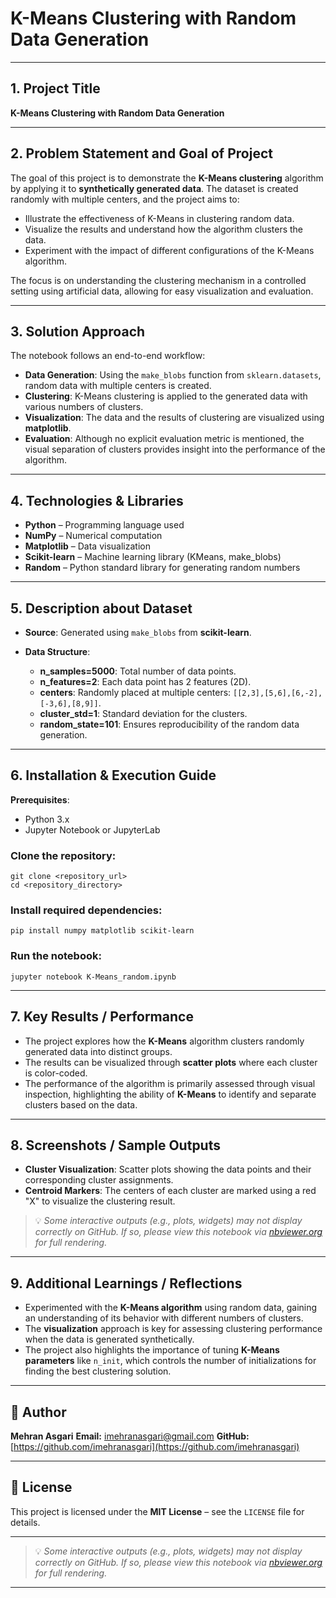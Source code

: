 # **K-Means Clustering with Random Data Generation**

---

## **1. Project Title**

**K-Means Clustering with Random Data Generation**

---

## **2. Problem Statement and Goal of Project**

The goal of this project is to demonstrate the **K-Means clustering** algorithm by applying it to **synthetically generated data**. The dataset is created randomly with multiple centers, and the project aims to:

* Illustrate the effectiveness of K-Means in clustering random data.
* Visualize the results and understand how the algorithm clusters the data.
* Experiment with the impact of different configurations of the K-Means algorithm.

The focus is on understanding the clustering mechanism in a controlled setting using artificial data, allowing for easy visualization and evaluation.

---

## **3. Solution Approach**

The notebook follows an end-to-end workflow:

* **Data Generation**: Using the `make_blobs` function from `sklearn.datasets`, random data with multiple centers is created.
* **Clustering**: K-Means clustering is applied to the generated data with various numbers of clusters.
* **Visualization**: The data and the results of clustering are visualized using **matplotlib**.
* **Evaluation**: Although no explicit evaluation metric is mentioned, the visual separation of clusters provides insight into the performance of the algorithm.

---

## **4. Technologies & Libraries**

* **Python** – Programming language used
* **NumPy** – Numerical computation
* **Matplotlib** – Data visualization
* **Scikit-learn** – Machine learning library (KMeans, make\_blobs)
* **Random** – Python standard library for generating random numbers

---

## **5. Description about Dataset**

* **Source**: Generated using `make_blobs` from **scikit-learn**.
* **Data Structure**:

  * **n\_samples=5000**: Total number of data points.
  * **n\_features=2**: Each data point has 2 features (2D).
  * **centers**: Randomly placed at multiple centers: `[[2,3],[5,6],[6,-2],[-3,6],[8,9]]`.
  * **cluster\_std=1**: Standard deviation for the clusters.
  * **random\_state=101**: Ensures reproducibility of the random data generation.

---

## **6. Installation & Execution Guide**

**Prerequisites**:

* Python 3.x
* Jupyter Notebook or JupyterLab

### **Clone the repository**:

```
git clone <repository_url>
cd <repository_directory>
```

### **Install required dependencies**:

```
pip install numpy matplotlib scikit-learn
```

### **Run the notebook**:

```
jupyter notebook K-Means_random.ipynb
```

---

## **7. Key Results / Performance**

* The project explores how the **K-Means** algorithm clusters randomly generated data into distinct groups.
* The results can be visualized through **scatter plots** where each cluster is color-coded.
* The performance of the algorithm is primarily assessed through visual inspection, highlighting the ability of **K-Means** to identify and separate clusters based on the data.

---

## **8. Screenshots / Sample Outputs**

* **Cluster Visualization**: Scatter plots showing the data points and their corresponding cluster assignments.
* **Centroid Markers**: The centers of each cluster are marked using a red "X" to visualize the clustering result.

> 💡 *Some interactive outputs (e.g., plots, widgets) may not display correctly on GitHub. If so, please view this notebook via [nbviewer.org](https://nbviewer.org) for full rendering.*

---

## **9. Additional Learnings / Reflections**

* Experimented with the **K-Means algorithm** using random data, gaining an understanding of its behavior with different numbers of clusters.
* The **visualization** approach is key for assessing clustering performance when the data is generated synthetically.
* The project also highlights the importance of tuning **K-Means parameters** like `n_init`, which controls the number of initializations for finding the best clustering solution.

---

## **👤 Author**

**Mehran Asgari**
**Email:** [imehranasgari@gmail.com](mailto:imehranasgari@gmail.com)
**GitHub:** [https://github.com/imehranasgari](https://github.com/imehranasgari)

---

## **📄 License**

This project is licensed under the **MIT License** – see the `LICENSE` file for details.

---

> 💡 *Some interactive outputs (e.g., plots, widgets) may not display correctly on GitHub. If so, please view this notebook via [nbviewer.org](https://nbviewer.org) for full rendering.*

---

